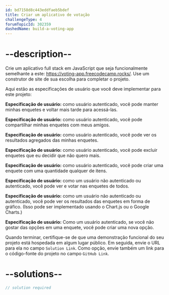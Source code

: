 ```yaml
---
id: bd7158d8c443eddfaeb5bdef
title: Criar um aplicativo de votação
challengeType: 4
forumTopicId: 302359
dashedName: build-a-voting-app
---
```


# --description--

Crie um aplicativo full stack em JavaScript que seja funcionalmente semelhante a este: <https://voting-app.freecodecamp.rocks/>. Use um construtor de site de sua escolha para completar o projeto.

Aqui estão as especificações de usuário que você deve implementar para este projeto:

**Especificação de usuário:** como usuário autenticado, você pode manter minhas enquetes e voltar mais tarde para acessá-las.

**Especificação de usuário:** como usuário autenticado, você pode compartilhar minhas enquetes com meus amigos.

**Especificação de usuário:** como usuário autenticado, você pode ver os resultados agregados das minhas enquetes.

**Especificação de usuário:** como usuário autenticado, você pode excluir enquetes que eu decidir que não quero mais.

**Especificação de usuário:** como usuário autenticado, você pode criar uma enquete com uma quantidade qualquer de itens.

**Especificação de usuário:** como um usuário não autenticado ou autenticado, você pode ver e votar nas enquetes de todos.

**Especificação de usuário:** como um usuário não autenticado ou autenticado, você pode ver os resultados das enquetes em forma de gráfico. (Isso pode ser implementado usando o Chart.js ou o Google Charts.)

**Especificação de usuário:** Como um usuário autenticado, se você não gostar das opções em uma enquete, você pode criar uma nova opção.

Quando terminar, certifique-se de que uma demonstração funcional do seu projeto está hospedada em algum lugar público. Em seguida, envie o URL para ela no campo `Solution Link`. Como opção, envie também um link para o código-fonte do projeto no campo `GitHub Link`.

# --solutions--

```js
// solution required
```
